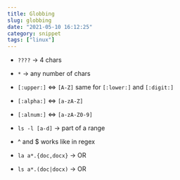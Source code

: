 ```yaml
---
title: Globbing
slug: globbing
date: "2021-05-10 16:12:25"
category: snippet
tags: ["linux"]
---
```


- `????` → 4 chars
- `*` → any number of chars
- `[:upper:]` ⇔ `[A-Z]` same for `[:lower:]` and `[:digit:]`
- `[:alpha:]` ⇔ `[a-zA-Z]`
- `[:alnum:]` ⇔ `[a-zA-Z0-9]`

- `ls -l [a-d]` → part of a range
- ^ and &#36; works like in regex
- `la a*.{doc,docx}` → OR
- `ls a*.(doc|docx)` → OR
